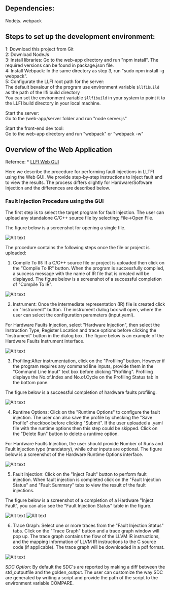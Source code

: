 ## Dependencies: ##
Nodejs.
webpack   

## Steps to set up the development environment: ##
1: Download this project from Git   
2: Download NodeJs   
3: Install libraries: Go to the web-app directory and run "npm install". The required versions can be found in package.json file.   
4: Install Webpack: In the same directory as step 3, run "sudo npm install -g webpack".   
5: Configurate the LLFI root path for the server:   
The default bevaiour of the program use environment variable `$llfibuild` as the path of the llfi build directory  
You can set the environment variable `$llfibuild` in your system to point it to the LLFI build directory in your local machine.   

Start the server:   
Go to the /web-app/server folder and run "node server.js"  

Start the front-end dev tool:   
Go to the web-app directory and run "webpack" or "webpack -w"   



## Overview of the Web Application ## 

Refernce: * [LLFI Web GUI](https://github.com/DependableSystemsLab/LLFI/wiki/Get-Started-with-using-LLFI-with-Web-GUI)

Here we describe the procedure for performing fault injections in LLTFI using the Web GUI. We provide step-by-step instructions to inject fault and to view the results. The process differs slightly for Hardware/Software Injection and the differences are described below.

### Fault Injection Procedure using the GUI ###

The first step is to select the target program for fault injection. The user can upload any standalone C/C++ source file by selecting; File->Open File.

The figure below is a screenshot for opening a single file.

![Alt text](images/fileUpload.png?raw=true)

The procedure contains the following steps once the file or project is uploaded:

1) Compile To IR: If a C/C++ source file or project is uploaded then click on the "Compile To IR" button. When the program is successfully compiled, a success message with the name of IR file that is created will be displayed. The figure below is a screenshot of a successful completion of "Compile To IR".

![Alt text](images/CompileToIR.png?raw=true)

2) Instrument: Once the intermediate representation (IR) file is created click on "Instrument" button. The instrument dialog box will open, where the user can select the configuration parameters (input.yaml).

For Hardware Faults Injection, select "Hardware Injection", then select the Instruction Type, Register Location and trace options before clicking the "Instrument" button in the dialog box. The figure below is an example of the Hardware Faults Instrument interface.

![Alt text](images/Instrument.png?raw=true)

<!--For Software Failures Injection, select "Software Injection", then select one of the failures types and trace options before clicking the "Instrument" button in the dialog box. Available software failures are scanned using Software Failure Auto Scan. If more than one software failures are selected, only the first selection will be used. The figure below is an example of the Software Failures Instrument interface.

Instrument-software######### -->

3) Profiling:After instrumentation, click on the "Profiling" button. However if the program requires any command line inputs, provide them in the "Command Line Input" text box before clicking "Profiling". Profiling displays the No.of.Index and No.of.Cycle on the Profiling Status tab in the bottom pane.

The figure below is a successful completion of hardware faults profiling.

![Alt text](images/Profiling.png?raw=true)

4) Runtime Options: Click on the "Runtime Options" to configure the fault injection. The user can also save the profile by checking the "Save Profile" checkbox before clicking "Submit". If the user uploaded a .yaml file with the runtime options then this step could be skipped. Click on the "Delete Run" button to delete a runtime option.

For Hardware Faults Injection, the user should provide Number of Runs and Fault injection type (mandatory), while other inputs are optional. The figure below is a screenshot of the Hardware Runtime Options interface.

![Alt text](images/RuntimeOptions.png?raw=true)

<!-- For Software Failures Injection, the user should provide Number of Runs (mandatory), while other inputs are optional. The figure below is a screenshot of the Single Software Runtime Options interface.

RuntimeOption-software########## -->

5) Fault Injection: Click on the "Inject Fault" button to perform fault injection. When fault injection is completed click on the "Fault Injection Status" and "Fault Summary" tabs to view the result of the fault injections.

The figure below is a screenshot of a completion of a Hardware "Inject Fault", you can also see the "Fault Injection Status" table in the figure.

![Alt text](images/InjectFault.png?raw=true)
![Alt text](images/InjectFault2.png?raw=true)

6) Trace Graph: Select one or more traces from the "Fault Injection Status" tabs. Click on the "Trace Graph" button and a trace graph window will pop up. The trace graph contains the flow of the LLVM IR instructions, and the mapping information of LLVM IR instructions to the C source code (if applicable). The trace graph will be downloaded in a pdf format.

![Alt text](images/TraceGraph.png?raw=true)

*SDC Option*: By default the SDC's are reported by making a diff between the std_outputfile and the golden_output. The user can customize the way SDC are generated by writing a script and provide the path of the script to the environment variable COMPARE.




